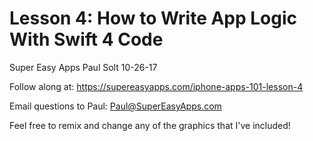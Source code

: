 # Lesson 4: How to Write App Logic With Swift 4 Code #

Super Easy Apps
Paul Solt
10-26-17


Follow along at: <https://supereasyapps.com/iphone-apps-101-lesson-4>

Email questions to Paul: [Paul@SuperEasyApps.com](mailto:Paul@SuperEasyApps.com)

Feel free to remix and change any of the graphics that I've included!